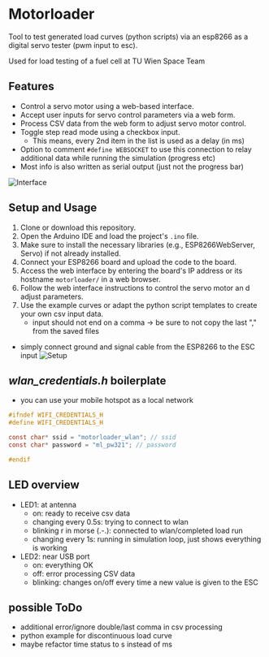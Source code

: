 # Motorloader

Tool to test generated load curves (python scripts) via an esp8266 as a digital servo tester (pwm input to esc).

Used for load testing of a fuel cell at TU Wien Space Team

## Features

- Control a servo motor using a web-based interface.
- Accept user inputs for servo control parameters via a web form.
- Process CSV data from the web form to adjust servo motor control.
- Toggle step read mode using a checkbox input.
    - This means, every 2nd item in the list is used as a delay (in ms)
- Option to comment `#define WEBSOCKET` to use this connection to relay additional data while running the simulation (progress etc)
- Most info is also written as serial output (just not the progress bar)

![Interface](https://i.ibb.co/bHBfbRf/image.png)

## Setup and Usage

1. Clone or download this repository.
2. Open the Arduino IDE and load the project's `.ino` file.
3. Make sure to install the necessary libraries (e.g., ESP8266WebServer, Servo) if not already installed.
4. Connect your ESP8266 board and upload the code to the board.
5. Access the web interface by entering the board's IP address or its hostname `motorloader/` in a web browser.
6. Follow the web interface instructions to control the servo motor an  d adjust parameters.
7. Use the example curves or adapt the python script templates to create your own csv input data. 
    - input should not end on a comma -> be sure to not copy the last "," from the saved files

- simply connect ground and signal cable from the ESP8266 to the ESC input
![Setup](https://i.ibb.co/CtkNmnY/20230823-194303.jpg)
## _wlan_credentials.h_ boilerplate
- you can use your mobile hotspot as a local network

```c
#ifndef WIFI_CREDENTIALS_H
#define WIFI_CREDENTIALS_H

const char* ssid = "motorloader_wlan"; // ssid
const char* password = "ml_pw321"; // password

#endif
```

## LED overview
- LED1: at antenna
    - on: ready to receive csv data
    - changing every 0.5s: trying to connect to wlan
    - blinking r in morse (.-.): connected to wlan/completed load run 
    - changing every 1s: running in simulation loop, just shows everything is working
- LED2: near USB port
    - on: everything OK
    - off: error processing CSV data
    - blinking: changes on/off every time a new value is given to the ESC

## possible ToDo
- additional error/ignore double/last comma in csv processing
- python example for discontinuous load curve
- maybe refactor time status to s instead of ms
